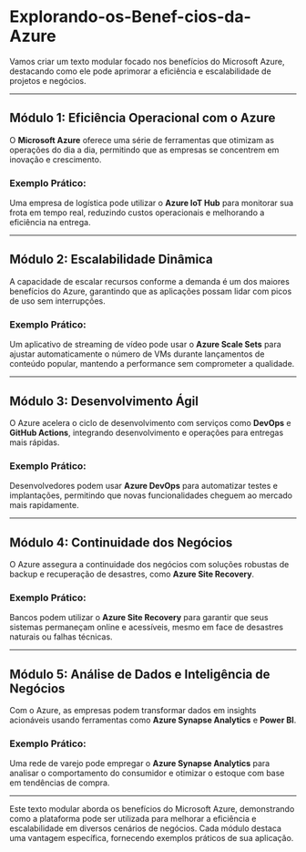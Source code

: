 # Explorando-os-Benef-cios-da-Azure

Vamos criar um texto modular focado nos benefícios do Microsoft Azure, destacando como ele pode aprimorar a eficiência e escalabilidade de projetos e negócios.

---

## Módulo 1: Eficiência Operacional com o Azure

O **Microsoft Azure** oferece uma série de ferramentas que otimizam as operações do dia a dia, permitindo que as empresas se concentrem em inovação e crescimento.

### Exemplo Prático:
Uma empresa de logística pode utilizar o **Azure IoT Hub** para monitorar sua frota em tempo real, reduzindo custos operacionais e melhorando a eficiência na entrega.

---

## Módulo 2: Escalabilidade Dinâmica

A capacidade de escalar recursos conforme a demanda é um dos maiores benefícios do Azure, garantindo que as aplicações possam lidar com picos de uso sem interrupções.

### Exemplo Prático:
Um aplicativo de streaming de vídeo pode usar o **Azure Scale Sets** para ajustar automaticamente o número de VMs durante lançamentos de conteúdo popular, mantendo a performance sem comprometer a qualidade.

---

## Módulo 3: Desenvolvimento Ágil

O Azure acelera o ciclo de desenvolvimento com serviços como **DevOps** e **GitHub Actions**, integrando desenvolvimento e operações para entregas mais rápidas.

### Exemplo Prático:
Desenvolvedores podem usar **Azure DevOps** para automatizar testes e implantações, permitindo que novas funcionalidades cheguem ao mercado mais rapidamente.

---

## Módulo 4: Continuidade dos Negócios

O Azure assegura a continuidade dos negócios com soluções robustas de backup e recuperação de desastres, como **Azure Site Recovery**.

### Exemplo Prático:
Bancos podem utilizar o **Azure Site Recovery** para garantir que seus sistemas permaneçam online e acessíveis, mesmo em face de desastres naturais ou falhas técnicas.

---

## Módulo 5: Análise de Dados e Inteligência de Negócios

Com o Azure, as empresas podem transformar dados em insights acionáveis usando ferramentas como **Azure Synapse Analytics** e **Power BI**.

### Exemplo Prático:
Uma rede de varejo pode empregar o **Azure Synapse Analytics** para analisar o comportamento do consumidor e otimizar o estoque com base em tendências de compra.

---

Este texto modular aborda os benefícios do Microsoft Azure, demonstrando como a plataforma pode ser utilizada para melhorar a eficiência e escalabilidade em diversos cenários de negócios. Cada módulo destaca uma vantagem específica, fornecendo exemplos práticos de sua aplicação.
